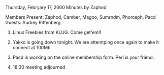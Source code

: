 Thursday, Febryary 17, 2000 Minutes by Zaphod </p><p>
Members Present: Zaphod, Camber, Magoo, Sumrndm, Phorceph, Pacd                   Guests: Audrey Riffenberg </p><p>
1.  Linux Freebies from KLUG.  Come get'em!! </p><p>
2.  Yakko is going down tonight.  We are attemtping once again      to make it connect at 100Mb </p><p>
3.  Pacd is working on the online membership form.  Perl is      your friend. </p><p>
4.  18:30 meeting adjourned                                                                         </p>
